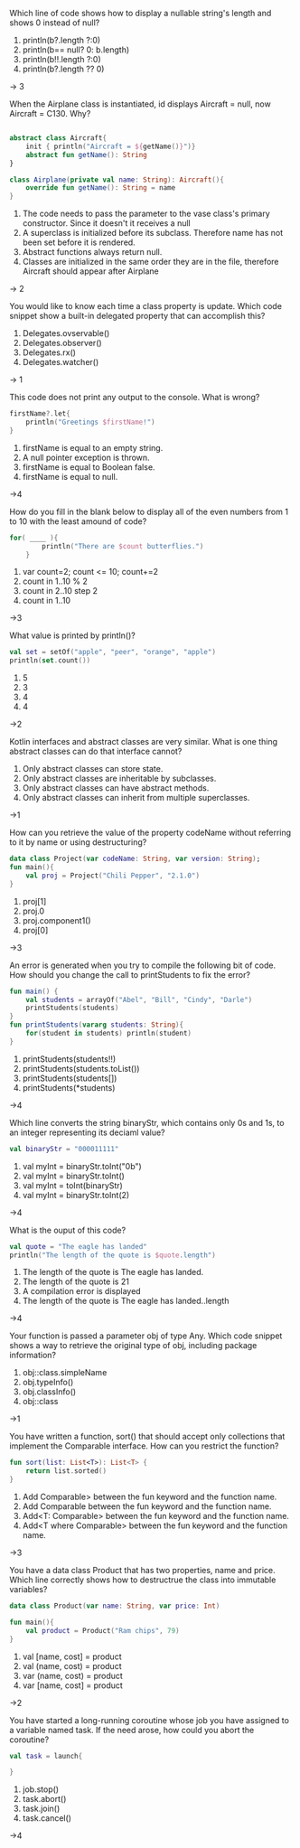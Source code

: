 Which line of code shows how to display a nullable string's length and shows 0 instead of null?

1. println(b?.length ?:0)
2. println(b== null? 0: b.length)
3. println(b!!.length ?:0)
4. println(b?.length ?? 0)

-> 3

When the Airplane class is instantiated, id displays Aircraft = null, now Aircraft = C130. Why?

```kotlin

abstract class Aircraft{
    init { println("Aircraft = ${getName()}")}
    abstract fun getName(): String
}

class Airplane(private val name: String): Aircraft(){
    override fun getName(): String = name
}

```

1. The code needs to pass the parameter to the vase class's primary constructor. Since it doesn't it receives a null
2. A superclass is initialized before its subclass. Therefore name has not been set before it is rendered.
3. Abstract functions always return null.
4. Classes are initialized in the same order they are in the file, therefore Aircraft should appear after Airplane

-> 2


You would like to know each time a class property is update. Which code snippet show a built-in delegated property that can accomplish this?

1. Delegates.ovservable()
2. Delegates.observer()
3. Delegates.rx()
4. Delegates.watcher()

-> 1

This code does not print any output to the console. What is wrong?

```kotlin
firstName?.let{
    println("Greetings $firstName!")    
}
```

1. firstName is equal to an empty string.
2. A null pointer exception is thrown.
3. firstName is equal to Boolean false.
4. firstName is equal to null.

->4

How do you fill in the blank below to display all of the even numbers from 1 to 10 with the least amound of code?

```kotlin
for( ____ ){
        println("There are $count butterflies.")
    }
```

1. var count=2; count <= 10; count+=2
2. count in 1..10 % 2
3. count in 2..10 step 2
4. count in 1..10

->3

What value is printed by println()?

```kotlin
val set = setOf("apple", "peer", "orange", "apple")
println(set.count())
```

1. 5
2. 3
1. 4
4. 4

->2

Kotlin interfaces and abstract classes are very similar. What is one thing abstract classes can do that interface cannot?

1. Only abstract classes can store state.
2. Only abstract classes are inheritable by subclasses.
3. Only abstract classes can have abstract methods.
4. Only abstract classes can inherit from multiple superclasses.

->1

How can you retrieve the value of the property codeName without referring to it by name or using destructuring?

```kotlin
data class Project(var codeName: String, var version: String);
fun main(){
    val proj = Project("Chili Pepper", "2.1.0")
}
```

1. proj[1]
2. proj.0
3. proj.component1()
4. proj[0]

->3

An error is generated when you try to compile the following bit of code. How should you change the call to printStudents to fix the error?

```kotlin
fun main() {
    val students = arrayOf("Abel", "Bill", "Cindy", "Darle")
    printStudents(students)
}
fun printStudents(vararg students: String){
    for(student in students) println(student)
}
```

1. printStudents(students!!)
2. printStudents(students.toList())
3. printStudents(students[])
4. printStudents(*students)

->4

Which line converts the string binaryStr, which contains only 0s and 1s, to an integer representing its deciaml value?

```kotlin
val binaryStr = "000011111"
```

1. val myInt = binaryStr.toInt("0b")
2. val myInt = binaryStr.toInt()
3. val myInt = toInt(binaryStr)
4. val myInt = binaryStr.toInt(2)

->4

What is the ouput of this code?

```kotlin
val quote = "The eagle has landed"
println("The length of the quote is $quote.length")
```

1. The length of the quote is The eagle has landed.
2. The length of the quote is 21
3. A compilation error is displayed
4. The length of the quote is The eagle has landed..length

->4

Your function is passed a parameter obj of type Any. Which code snippet shows a way to retrieve the original type of obj, including package information?

1. obj::class.simpleName
2. obj.typeInfo()
3. obj.classInfo()
4. obj::class

->1

You have written a function, sort() that should accept only collections that implement the Comparable interface. How can you restrict the function?

```kotlin
fun sort(list: List<T>): List<T> {
    return list.sorted()
}
```

1. Add<T-> Comparable<T>> between the fun keyword and the function name.
2. Add Comparable<T> between the fun keyword and the function name.
3. Add<T: Comparable<T>> between the fun keyword and the function name.
4. Add<T where Comparable<T>> between the fun keyword and the function name.

->3

You have a data class Product that has two properties, name and price. Which line correctly shows how to destructrue the class into immutable variables?

```kotlin
data class Product(var name: String, var price: Int)

fun main(){
    val product = Product("Ram chips", 79)
}
```

1. val [name, cost] = product
2. val (name, cost) = product
3. var (name, cost) = product
4. var [name, cost] = product

->2

You have started a long-running coroutine whose job you have assigned to a variable named task. If the need arose, how could you abort the coroutine?

```kotlin
val task = launch{

}
```

1. job.stop()
2. task.abort()
3. task.join()
4. task.cancel()


->4